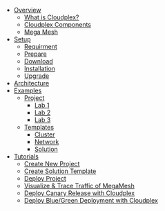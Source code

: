 - [Overview](pages/user-guide/overview/product-overview.md)
  - [What is Cloudplex?](pages/user-guide/overview/what-is-cloudplex/what-is-cloudplex)
  - [Cloudplex Components](pages/user-guide/overview/cloudplex-components/cloudplex-components)
  - [Mega Mesh]()
- [Setup]()
  - [Requirment](requirement.md)
  - [Prepare](configuration.md)
  - [Download](download.md)
  - [Installation](installation.md)
  - [Upgrade](upgrade.md)
- [Architecture]()
- [Examples](pages/user-guide/examples/examples)
  - [Project](pages/user-guide/examples/project/project)
    - [Lab 1](pages/user-guide/examples/project/project/lab-1/lab-1)
    - [Lab 2](pages/user-guide/examples/project/project/lab-2/lab-2)
    - [Lab 3](pages/user-guide/examples/project/project/lab-3/lab-3)
  - [Templates](pages/user-guide/examples/templates/templates)
    - [Cluster](pages/user-guide/examples/templates/cluster/cluster)
    - [Network](pages/user-guide/examples/templates/network/network)
    - [Solution](solution.md)
- [Tutorials]()
  - [Create New Project](pages/user-guide/tutorial/create-new-project/create-new-project)
  - [Create Solution Template]()
  - [Deploy Project]()
  - [Visualize & Trace Traffic of MegaMesh]()
  - [Deploy Canary Release with Cloudplex]()
  - [Deploy Blue/Green Deployment with Cloudplex]()
